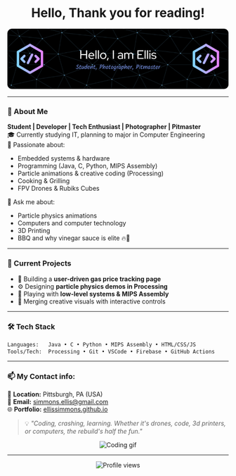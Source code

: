 <h1 align="center">Hello, Thank you for reading!</h1>
<p align="center">
  <img src="github-header-image.png" alt="Welcome banner" />
</p>

---

### 🎯 About Me

 **Student | Developer | Tech Enthusiast | Photographer | Pitmaster**  
🎓 Currently studying IT, planning to major in Computer Engineering  
🧠 Passionate about:
- Embedded systems & hardware
- Programming (Java, C, Python, MIPS Assembly)
- Particle animations & creative coding (Processing)
- Cooking & Grilling
- FPV Drones & Rubiks Cubes

💬 Ask me about:
- Particle physics animations
- Computers and computer technology
- 3D Printing
- BBQ and why vinegar sauce is elite 🔥🍖

---

### 🚀 Current Projects
- 🧪 Building a **user-driven gas price tracking page**
- ⚙️ Designing **particle physics demos in Processing**
- 💾 Playing with **low-level systems & MIPS Assembly**
- 🔄 Merging creative visuals with interactive controls

---

### 🛠️ Tech Stack

```plaintext
Languages:   Java • C • Python • MIPS Assembly • HTML/CSS/JS
Tools/Tech:  Processing • Git • VSCode • Firebase • GitHub Actions
```

---

### 📫 My Contact info:

📍 **Location:** Pittsburgh, PA (USA)  
📧 **Email:** simmons.ellis@gmail.com  
🌐 **Portfolio:** [ellissimmons.github.io]([https://esimmons1.github.io])

> 💡 _"Coding, crashing, learning. Whether it's drones, code, 3d printers, or computers, the rebuild's half the fun."_

<p align="center">
  <img src="https://media.giphy.com/media/qgQUggAC3Pfv687qPC/giphy.gif" width="250" alt="Coding gif"/>
</p>

---

<p align="center">
  <img src="https://komarev.com/ghpvc/?username=esimmons1&style=flat-square&color=blue" alt="Profile views" />
</p>

